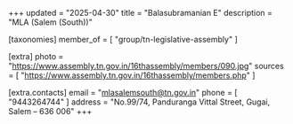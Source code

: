 +++
updated = "2025-04-30"
title = "Balasubramanian  E"
description = "MLA (Salem (South))"

[taxonomies]
member_of = [
    "group/tn-legislative-assembly"
]

[extra]
photo = "https://www.assembly.tn.gov.in/16thassembly/members/090.jpg"
sources = [
    "https://www.assembly.tn.gov.in/16thassembly/members.php"
]

[extra.contacts]
email = "mlasalemsouth@tn.gov.in"
phone = [
    "9443264744"
]
address = "No.99/74, Panduranga Vittal Street, Gugai, Salem – 636 006"
+++
